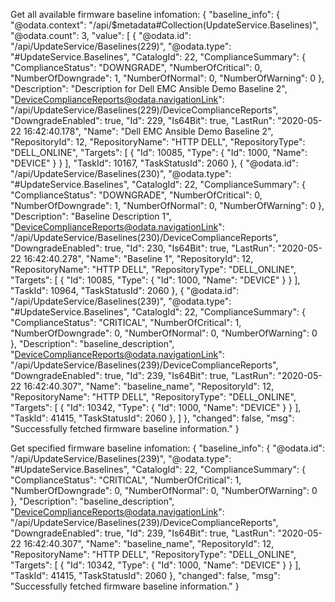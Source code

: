 ﻿Get all available firmware baseline infomation:
{
    "baseline_info": {
        "@odata.context": "/api/$metadata#Collection(UpdateService.Baselines)",
        "@odata.count": 3,
        "value": [
            {
                "@odata.id": "/api/UpdateService/Baselines(229)",
                "@odata.type": "#UpdateService.Baselines",
                "CatalogId": 22,
                "ComplianceSummary": {
                    "ComplianceStatus": "DOWNGRADE",
                    "NumberOfCritical": 0,
                    "NumberOfDowngrade": 1,
                    "NumberOfNormal": 0,
                    "NumberOfWarning": 0
                },
                "Description": "Description for Dell EMC Ansible Demo Baseline 2",
                "DeviceComplianceReports@odata.navigationLink": "/api/UpdateService/Baselines(229)/DeviceComplianceReports",
                "DowngradeEnabled": true,
                "Id": 229,
                "Is64Bit": true,
                "LastRun": "2020-05-22 16:42:40.178",
                "Name": "Dell EMC Ansible Demo Baseline 2",
                "RepositoryId": 12,
                "RepositoryName": "HTTP DELL",
                "RepositoryType": "DELL_ONLINE",
                "Targets": [
                    {
                        "Id": 10085,
                        "Type": {
                            "Id": 1000,
                            "Name": "DEVICE"
                        }
                    }
                ],
                "TaskId": 10167,
                "TaskStatusId": 2060
            },
            {
                "@odata.id": "/api/UpdateService/Baselines(230)",
                "@odata.type": "#UpdateService.Baselines",
                "CatalogId": 22,
                "ComplianceSummary": {
                    "ComplianceStatus": "DOWNGRADE",
                    "NumberOfCritical": 0,
                    "NumberOfDowngrade": 1,
                    "NumberOfNormal": 0,
                    "NumberOfWarning": 0
                },
                "Description": "Baseline Description 1",
                "DeviceComplianceReports@odata.navigationLink": "/api/UpdateService/Baselines(230)/DeviceComplianceReports",
                "DowngradeEnabled": true,
                "Id": 230,
                "Is64Bit": true,
                "LastRun": "2020-05-22 16:42:40.278",
                "Name": "Baseline 1",
                "RepositoryId": 12,
                "RepositoryName": "HTTP DELL",
                "RepositoryType": "DELL_ONLINE",
                "Targets": [
                    {
                        "Id": 10085,
                        "Type": {
                            "Id": 1000,
                            "Name": "DEVICE"
                        }
                    }
                ],
                "TaskId": 10964,
                "TaskStatusId": 2060
            },
            {
                "@odata.id": "/api/UpdateService/Baselines(239)",
                "@odata.type": "#UpdateService.Baselines",
                "CatalogId": 22,
                "ComplianceSummary": {
                    "ComplianceStatus": "CRITICAL",
                    "NumberOfCritical": 1,
                    "NumberOfDowngrade": 0,
                    "NumberOfNormal": 0,
                    "NumberOfWarning": 0
                },
                "Description": "baseline_description",
                "DeviceComplianceReports@odata.navigationLink": "/api/UpdateService/Baselines(239)/DeviceComplianceReports",
                "DowngradeEnabled": true,
                "Id": 239,
                "Is64Bit": true,
                "LastRun": "2020-05-22 16:42:40.307",
                "Name": "baseline_name",
                "RepositoryId": 12,
                "RepositoryName": "HTTP DELL",
                "RepositoryType": "DELL_ONLINE",
                "Targets": [
                    {
                        "Id": 10342,
                        "Type": {
                            "Id": 1000,
                            "Name": "DEVICE"
                        }
                    }
                ],
                "TaskId": 41415,
                "TaskStatusId": 2060
            },
        ]
    },
    "changed": false,
    "msg": "Successfully fetched firmware baseline information."
}



Get specified firmware baseline infomation:
 {
    "baseline_info": {
        "@odata.id": "/api/UpdateService/Baselines(239)",
        "@odata.type": "#UpdateService.Baselines",
        "CatalogId": 22,
        "ComplianceSummary": {
            "ComplianceStatus": "CRITICAL",
            "NumberOfCritical": 1,
            "NumberOfDowngrade": 0,
            "NumberOfNormal": 0,
            "NumberOfWarning": 0
        },
        "Description": "baseline_description",
        "DeviceComplianceReports@odata.navigationLink": "/api/UpdateService/Baselines(239)/DeviceComplianceReports",
        "DowngradeEnabled": true,
        "Id": 239,
        "Is64Bit": true,
        "LastRun": "2020-05-22 16:42:40.307",
        "Name": "baseline_name",
        "RepositoryId": 12,
        "RepositoryName": "HTTP DELL",
        "RepositoryType": "DELL_ONLINE",
        "Targets": [
            {
                "Id": 10342,
                "Type": {
                    "Id": 1000,
                    "Name": "DEVICE"
                }
            }
        ],
        "TaskId": 41415,
        "TaskStatusId": 2060
    },
    "changed": false,
    "msg": "Successfully fetched firmware baseline information."
}
